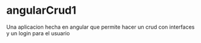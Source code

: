 # angularCrud1
Una aplicacion hecha en angular que permite hacer un crud con interfaces y un login para el usuario
